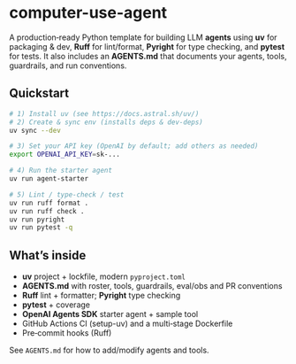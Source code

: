 # computer-use-agent

A production‑ready Python template for building LLM **agents** using **uv** for packaging & dev, **Ruff** for lint/format, **Pyright** for type checking, and **pytest** for tests. It also includes an **AGENTS.md** that documents your agents, tools, guardrails, and run conventions.

## Quickstart

```bash
# 1) Install uv (see https://docs.astral.sh/uv/)
# 2) Create & sync env (installs deps & dev-deps)
uv sync --dev

# 3) Set your API key (OpenAI by default; add others as needed)
export OPENAI_API_KEY=sk-...

# 4) Run the starter agent
uv run agent-starter

# 5) Lint / type-check / test
uv run ruff format .
uv run ruff check .
uv run pyright
uv run pytest -q
```

## What’s inside
- **uv** project + lockfile, modern `pyproject.toml`
- **AGENTS.md** with roster, tools, guardrails, eval/obs and PR conventions
- **Ruff** lint + formatter; **Pyright** type checking
- **pytest** + coverage
- **OpenAI Agents SDK** starter agent + sample tool
- GitHub Actions CI (setup-uv) and a multi‑stage Dockerfile
- Pre‑commit hooks (Ruff)

See `AGENTS.md` for how to add/modify agents and tools.

